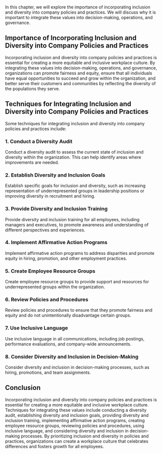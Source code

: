 
In this chapter, we will explore the importance of incorporating inclusion and diversity into company policies and practices. We will discuss why it is important to integrate these values into decision-making, operations, and governance.

Importance of Incorporating Inclusion and Diversity into Company Policies and Practices
---------------------------------------------------------------------------------------

Incorporating inclusion and diversity into company policies and practices is essential for creating a more equitable and inclusive workplace culture. By integrating these values into decision-making, operations, and governance, organizations can promote fairness and equity, ensure that all individuals have equal opportunities to succeed and grow within the organization, and better serve their customers and communities by reflecting the diversity of the populations they serve.

Techniques for Integrating Inclusion and Diversity into Company Policies and Practices
--------------------------------------------------------------------------------------

Some techniques for integrating inclusion and diversity into company policies and practices include:

### 1. Conduct a Diversity Audit

Conduct a diversity audit to assess the current state of inclusion and diversity within the organization. This can help identify areas where improvements are needed.

### 2. Establish Diversity and Inclusion Goals

Establish specific goals for inclusion and diversity, such as increasing representation of underrepresented groups in leadership positions or improving diversity in recruitment and hiring.

### 3. Provide Diversity and Inclusion Training

Provide diversity and inclusion training for all employees, including managers and executives, to promote awareness and understanding of different perspectives and experiences.

### 4. Implement Affirmative Action Programs

Implement affirmative action programs to address disparities and promote equity in hiring, promotion, and other employment practices.

### 5. Create Employee Resource Groups

Create employee resource groups to provide support and resources for underrepresented groups within the organization.

### 6. Review Policies and Procedures

Review policies and procedures to ensure that they promote fairness and equity and do not unintentionally disadvantage certain groups.

### 7. Use Inclusive Language

Use inclusive language in all communications, including job postings, performance evaluations, and company-wide announcements.

### 8. Consider Diversity and Inclusion in Decision-Making

Consider diversity and inclusion in decision-making processes, such as hiring, promotions, and team assignments.

Conclusion
----------

Incorporating inclusion and diversity into company policies and practices is essential for creating a more equitable and inclusive workplace culture. Techniques for integrating these values include conducting a diversity audit, establishing diversity and inclusion goals, providing diversity and inclusion training, implementing affirmative action programs, creating employee resource groups, reviewing policies and procedures, using inclusive language, and considering diversity and inclusion in decision-making processes. By prioritizing inclusion and diversity in policies and practices, organizations can create a workplace culture that celebrates differences and fosters growth for all employees.
